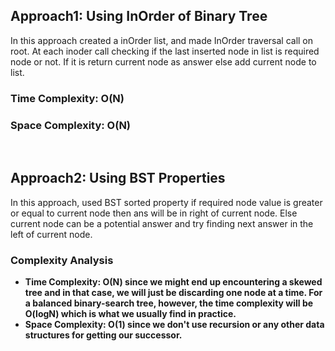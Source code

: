 ## Approach1: Using InOrder of Binary Tree
In this approach created a inOrder list, and made InOrder traversal call on root. At each inoder call checking if the last inserted node in list is required node or not. If it is return current node as answer else add current node to list.
​
### Time Complexity: O(N)
### Space Complexity: O(N)
​
## Approach2: Using BST Properties
In this approach, used BST sorted property if required node value is greater or equal to current node then ans will be in right of current node. Else current node can be a potential answer and try finding next answer in the left of current node.
​
### Complexity Analysis
* **Time Complexity: O(N) since we might end up encountering a skewed tree and in that case, we will just be discarding one node at a time. For a balanced binary-search tree, however, the time complexity will be O(logN) which is what we usually find in practice.**
* **Space Complexity: O(1) since we don't use recursion or any other data structures for getting our successor.**